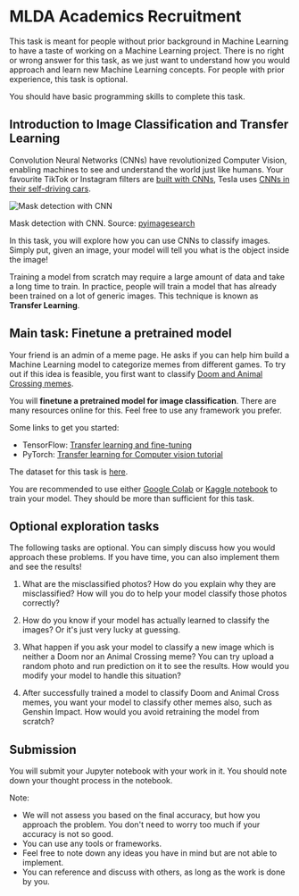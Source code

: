 # MLDA Academics Recruitment

This task is meant for people without prior background in Machine Learning to have a taste of working on a Machine Learning project. There is no right or wrong answer for this task, as we just want to understand how you would approach and learn new Machine Learning concepts. For people with prior experience, this task is optional.

You should have basic programming skills to complete this task.

## Introduction to Image Classification and Transfer Learning

Convolution Neural Networks (CNNs) have revolutionized Computer Vision, enabling machines to see and understand the world just like humans. Your favourite TikTok or Instagram filters are [built with CNNs](https://www.linkedin.com/posts/bytedance_bytedance-augmentedreality-technology-activity-6811210320040742912-Ti5y), Tesla uses [CNNs in their self-driving cars](https://www.tesla.com/autopilotAI).

![Mask detection with CNN](https://www.programmersought.com/images/740/dfe069d8c4453ac17f01f8a6445da9f4.gif)

Mask detection with CNN. Source: [pyimagesearch](https://www.pyimagesearch.com/2020/05/04/covid-19-face-mask-detector-with-opencv-keras-tensorflow-and-deep-learning/)

In this task, you will explore how you can use CNNs to classify images. Simply put, given an image, your model will tell you what is the object inside the image!

Training a model from scratch may require a large amount of data and take a long time to train. In practice, people will train a model that has already been trained on a lot of generic images. This technique is known as **Transfer Learning**.

## Main task: Finetune a pretrained model

Your friend is an admin of a meme page. He asks if you can help him build a Machine Learning model to categorize memes from different games. To try out if this idea is feasible, you first want to classify [Doom and Animal Crossing memes](https://www.kaggle.com/andrewmvd/doom-crossing).

You will **finetune a pretrained model for image classification**. There are many resources online for this. Feel free to use any framework you prefer.

Some links to get you started:

- TensorFlow: [Transfer learning and fine-tuning](https://www.tensorflow.org/tutorials/images/transfer_learning)
- PyTorch: [Transfer learning for Computer vision tutorial](https://pytorch.org/tutorials/beginner/transfer_learning_tutorial.html)

The dataset for this task is [here](https://www.kaggle.com/andrewmvd/doom-crossing).

You are recommended to use either [Google Colab](https://colab.research.google.com/) or [Kaggle notebook](https://www.kaggle.com/code) to train your model. They should be more than sufficient for this task.

## Optional exploration tasks

The following tasks are optional. You can simply discuss how you would approach these problems. If you have time, you can also implement them and see the results!

1. What are the misclassified photos? How do you explain why they are misclassified? How will you do to help your model classify those photos correctly?

2. How do you know if your model has actually learned to classify the images? Or it's just very lucky at guessing.

3. What happen if you ask your model to classify a new image which is neither a Doom nor an Animal Crossing meme? You can try upload a random photo and run prediction on it to see the results. How would you modify your model to handle this situation?

4. After successfully trained a model to classify Doom and Animal Cross memes, you want your model to classify other memes also, such as Genshin Impact. How would you avoid retraining the model from scratch?

## Submission

You will submit your Jupyter notebook with your work in it. You should note down your thought process in the notebook.

Note:

- We will not assess you based on the final accuracy, but how you approach the problem. You don't need to worry too much if your accuracy is not so good.
- You can use any tools or frameworks.
- Feel free to note down any ideas you have in mind but are not able to implement.
- You can reference and discuss with others, as long as the work is done by you.
